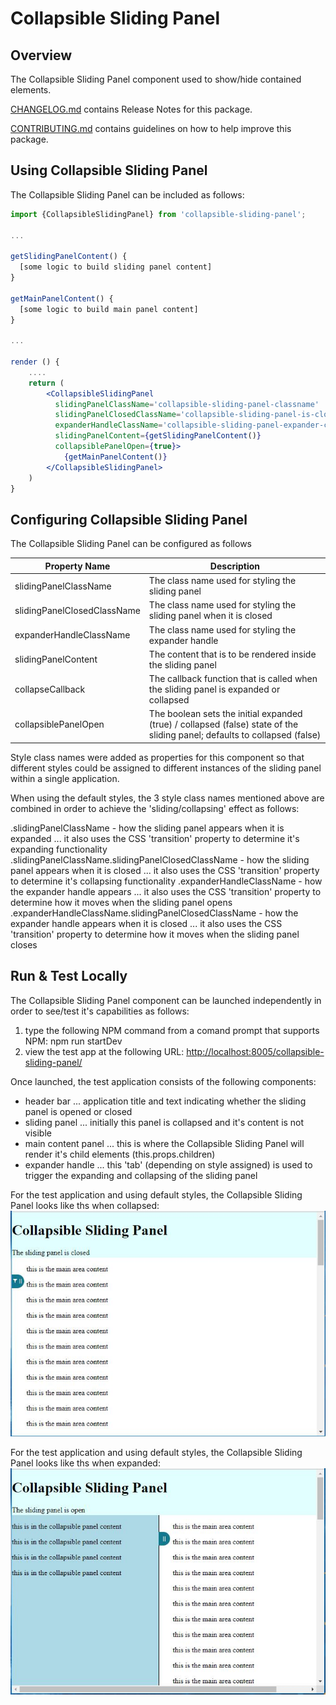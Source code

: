 # Collapsible Sliding Panel

## Overview

The Collapsible Sliding Panel component used to show/hide contained elements.

[CHANGELOG.md](CHANGELOG.md) contains Release Notes for this package.

[CONTRIBUTING.md](CONTRIBUTING.md) contains guidelines on how to help improve this package.

## Using Collapsible Sliding Panel

The Collapsible Sliding Panel can be included as follows:

```jsx
import {CollapsibleSlidingPanel} from 'collapsible-sliding-panel';

...

getSlidingPanelContent() {
  [some logic to build sliding panel content]
}

getMainPanelContent() {
  [some logic to build main panel content]
}

...

render () {
    ....
    return (
        <CollapsibleSlidingPanel
          slidingPanelClassName='collapsible-sliding-panel-classname'
          slidingPanelClosedClassName='collapsible-sliding-panel-is-closed-classname'
          expanderHandleClassName='collapsible-sliding-panel-expander-classname'
          slidingPanelContent={getSlidingPanelContent()}
          collapsiblePanelOpen={true}>
            {getMainPanelContent()}
        </CollapsibleSlidingPanel>
    )
}
```

## Configuring Collapsible Sliding Panel

The Collapsible Sliding Panel can be configured as follows

Property Name | Description
--------------|------------
slidingPanelClassName | The class name used for styling the sliding panel
slidingPanelClosedClassName | The class name used for styling the sliding panel when it is closed
expanderHandleClassName | The class name used for styling the expander handle
slidingPanelContent | The content that is to be rendered inside the sliding panel
collapseCallback | The callback function that is called when the sliding panel is expanded or collapsed
collapsiblePanelOpen | The boolean sets the initial expanded (true) / collapsed (false) state of the sliding panel; defaults to collapsed (false)

Style class names were added as properties for this component so that different styles could be assigned to different instances of the sliding panel within a single application.

When using the default styles, the 3 style class names mentioned above are combined in order to achieve the 'sliding/collapsing' effect as follows:

.slidingPanelClassName - how the sliding panel appears when it is expanded ... it also uses the CSS 'transition' property to determine it's expanding functionality
.slidingPanelClassName.slidingPanelClosedClassName - how the sliding panel appears when it is closed ... it also uses the CSS 'transition' property to determine it's collapsing functionality
.expanderHandleClassName - how the expander handle appears ... it also uses the CSS 'transition' property to determine how it moves when the sliding panel opens
.expanderHandleClassName.slidingPanelClosedClassName - how the expander handle appears when it is closed ... it also uses the CSS 'transition' property to determine how it moves when the sliding panel closes

## Run & Test Locally

The Collapsible Sliding Panel component can be launched independently in order to see/test it's capabilities as follows:

1. type the following NPM command from a comand prompt that supports NPM: npm run startDev
2. view the test app at the following URL: <http://localhost:8005/collapsible-sliding-panel/>

Once launched, the test application consists of the following components:

- header bar ... application title and text indicating whether the sliding panel is opened or closed
- sliding panel ... initially this panel is collapsed and it's content is not visible
- main content panel ... this is where the Collapsible Sliding Panel will render it's child elements (this.props.children)
- expander handle ... this 'tab' (depending on style assigned) is used to trigger the expanding and collapsing of the sliding panel

For the test application and using default styles, the Collapsible Sliding Panel looks like ths when collapsed:
![Image of Collapsible Sliding Panel when panel is collapsed](screen_cap_sliding_panel_closed.JPG)

For the test application and using default styles, the Collapsible Sliding Panel looks like ths when expanded:
![Image of Collapsible Sliding Panel when panel is expanded](screen_cap_sliding_panel_open.JPG)
